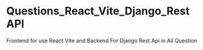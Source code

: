 # Questions_React_Vite_Django_RestAPI
Frontend for use React Vite and Backend For Django Rest Api in All Question
